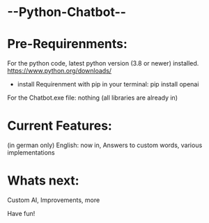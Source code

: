 # --Python-Chatbot--

# Pre-Requirenments:

For the python code, latest python version (3.8 or newer) installed.
https://www.python.org/downloads/
+ install Requirenment with pip in your terminal:
pip install openai


For the Chatbot.exe file: nothing (all libraries are already in)


# Current Features:
(in german only) English: now in,
Answers to custom words,
various implementations 


# Whats next:
Custom AI, Improvements, more

Have fun!
